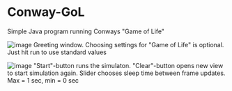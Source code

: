 # Conway-GoL
Simple Java program running Conways "Game of Life"

![image](https://user-images.githubusercontent.com/84565766/119494339-7e195980-bd61-11eb-8631-03ab4fb52018.png)
Greeting window. Choosing settings for "Game of Life" is optional. Just hit run to use standard values

![image](https://user-images.githubusercontent.com/84565766/119494541-b325ac00-bd61-11eb-86d6-37806b7741dd.png)
"Start"-button runs the simulaton.
"Clear"-button opens new view to start simulation again.
Slider chooses sleep time between frame updates. Max = 1 sec, min = 0 sec
